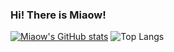 ### Hi! There is Miaow!

[![Miaow's GitHub stats](https://github-readme-stats.vercel.app/api?username=Miaow233&show_icons=true&include_all_commits=true&theme=buefy&count_private=true)](https://github.com/Miaow233)
![Top Langs](https://github-readme-stats.vercel.app/api/top-langs/?username=Miaow233&theme=buefy)


<!--
**Miaow233/Miaow233** is a ✨ _special_ ✨ repository because its `README.md` (this file) appears on your GitHub profile.

Here are some ideas to get you started:

- 🔭 I’m currently working on ...
- 🌱 I’m currently learning ...
- 👯 I’m looking to collaborate on ...
- 🤔 I’m looking for help with ...
- 💬 Ask me about ...
- 📫 How to reach me: ...
- 😄 Pronouns: ...
- ⚡ Fun fact: ...
-->
